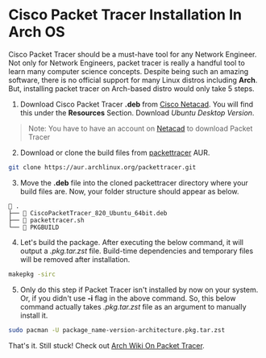# Cisco Packet Tracer Installation In Arch OS

Cisco Packet Tracer should be a must-have tool for any Network Engineer. Not only for Network Engineers, packet tracer is really a handful tool to learn many computer science concepts. Despite being such an amazing software, there is no official support for many Linux distros including **Arch**. But, installing packet tracer on  Arch-based distro would only take 5 steps.

1. Download Cisco Packet Tracer **.deb** from [Cisco Netacad](https://www.netacad.com/). You will find this under the **Resources** Section. Download *Ubuntu Desktop Version*.

  > Note: You have to  have an account on [Netacad](https://www.netacad.com/) to download Packet Tracer

2. Download or clone the build files from [packettracer](https://aur.archlinux.org/packages/packettracer) AUR.
```sh
git clone https://aur.archlinux.org/packettracer.git
```

3. Move the **.deb** file into the cloned packettracer directory where your build files are. Now, your folder structure should appear as below.
```
 .
├──  CiscoPacketTracer_820_Ubuntu_64bit.deb
├──  packettracer.sh
└──  PKGBUILD
```

4. Let's build the package. After executing the below command, it will output a *.pkg.tar.zst* file. Build-time dependencies and temporary files will be removed after installation.
```sh
makepkg -sirc
```

5. Only do this step if Packet Tracer isn't installed by now on your system. Or, if you didn't use **-i** flag in the above command. So, this below command actually takes *.pkg.tar.zst* file as an argument to manually install it.
```sh
sudo pacman -U package_name-version-architecture.pkg.tar.zst
```

That's it. Still stuck! Check out [Arch Wiki On Packet Tracer](https://wiki.archlinux.org/title/PacketTracer).
